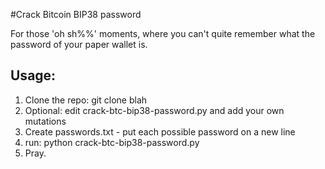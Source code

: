 #Crack Bitcoin BIP38 password

For those 'oh sh%%' moments, where you can't quite remember what the password of your paper wallet is.

## Usage:
1. Clone the repo: git clone blah
2. Optional: edit crack-btc-bip38-password.py and add your own mutations
3. Create passwords.txt - put each possible password on a new line
4. run: python crack-btc-bip38-password.py
5. Pray.
